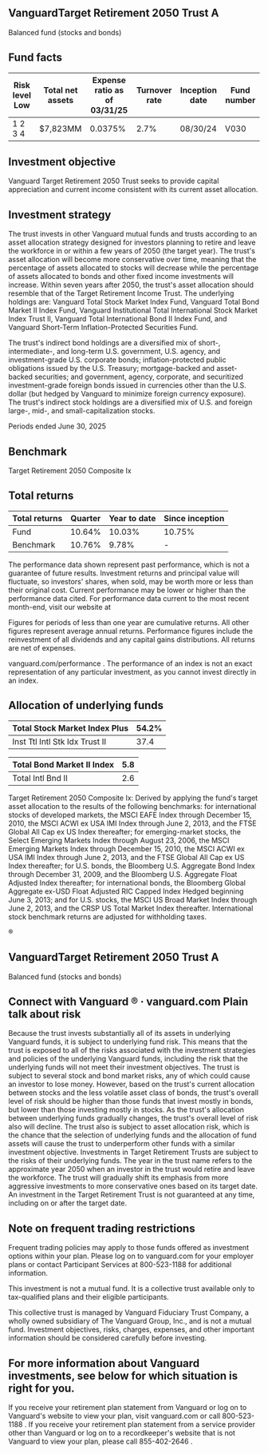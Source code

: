 ## VanguardTarget Retirement 2050 Trust A

Balanced fund (stocks and bonds)

## Fund facts

| Risk level Low   | Total net assets   | Expense ratio as of 03/31/25   | Turnover rate   | Inception date   | Fund number   |
|------------------|--------------------|--------------------------------|-----------------|------------------|---------------|
| 1 2 3 4          | $7,823MM           | 0.0375%                        | 2.7%            | 08/30/24         | V030          |

## Investment objective

Vanguard Target Retirement 2050 Trust seeks to provide capital appreciation and current income consistent with its current asset allocation.

## Investment strategy

The trust invests in other Vanguard mutual funds and trusts according to an asset allocation strategy designed for investors planning to retire and leave the workforce in or within a few years of 2050 (the target year). The trust's asset allocation will become more conservative over time, meaning that the percentage of assets allocated to stocks will decrease while the percentage of assets allocated to bonds and other fixed income investments will increase. Within seven years after 2050, the trust's asset allocation should resemble that of the Target Retirement Income Trust. The underlying holdings are: Vanguard Total Stock Market Index Fund, Vanguard Total Bond Market II Index Fund, Vanguard Institutional Total International Stock Market Index Trust II, Vanguard Total International Bond II Index Fund, and Vanguard Short-Term Inflation-Protected Securities Fund.

The trust's indirect bond holdings are a diversified mix of short-, intermediate-, and long-term U.S. government, U.S. agency, and investment-grade U.S. corporate bonds; inflation-protected public obligations issued by the U.S. Treasury; mortgage-backed and asset-backed securities; and government, agency, corporate, and securitized investment-grade foreign bonds issued in currencies other than the U.S. dollar (but hedged by Vanguard to minimize foreign currency exposure). The trust's indirect stock holdings are a diversified mix of U.S. and foreign large-, mid-, and small-capitalization stocks.

Periods ended June 30, 2025

## Benchmark

Target Retirement 2050 Composite Ix

## Total returns

| Total returns   | Quarter   | Year to date   | Since inception   |
|-----------------|-----------|----------------|-------------------|
| Fund            | 10.64%    | 10.03%         | 10.75%            |
| Benchmark       | 10.76%    | 9.78%          | -                 |

The performance data shown represent past performance, which is not a guarantee of future results. Investment returns and principal value will fluctuate, so investors' shares, when sold, may be worth more or less than their original cost. Current performance may be lower or higher than the performance data cited. For performance data current to the most recent month-end, visit our website at

Figures for periods of less than one year are cumulative returns. All other figures represent average annual returns. Performance figures include the reinvestment of all dividends and any capital gains distributions. All returns are net of expenses.

vanguard.com/performance  . The performance of an index is not an exact representation of any particular investment, as you cannot invest directly in an index.

## Allocation of underlying funds

| Total Stock Market Index Plus   |   54.2% |
|---------------------------------|---------|
| Inst Ttl Intl Stk Idx Trust II  |    37.4 |

<!-- image -->

| Total Bond Market II Index   |   5.8 |
|------------------------------|-------|
| Total Intl Bnd II            |   2.6 |

<!-- image -->

Target Retirement 2050 Composite Ix: Derived by applying the fund's target asset allocation to the results of the following benchmarks: for international stocks of developed markets, the MSCI EAFE Index through December 15, 2010, the MSCI ACWI ex USA IMI Index through June 2, 2013, and the FTSE Global All Cap ex US Index thereafter; for emerging-market stocks, the Select Emerging Markets Index through August 23, 2006, the MSCI Emerging Markets Index through December 15, 2010, the MSCI ACWI ex USA IMI Index through June 2, 2013, and the FTSE Global All Cap ex US Index thereafter; for U.S. bonds, the Bloomberg U.S. Aggregate Bond Index through December 31, 2009, and the Bloomberg U.S. Aggregate Float Adjusted Index thereafter; for international bonds, the Bloomberg Global Aggregate ex-USD Float Adjusted RIC Capped Index Hedged beginning June 3, 2013; and for U.S. stocks, the MSCI US Broad Market Index through June 2, 2013, and the CRSP US Total Market Index thereafter. International stock benchmark returns are adjusted for withholding taxes.

®

<!-- image -->

## VanguardTarget Retirement 2050 Trust A

Balanced fund (stocks and bonds)

## Connect with Vanguard   ® ·    vanguard.com Plain talk about risk

Because the trust invests substantially all of its assets in underlying Vanguard funds, it is subject to underlying fund risk. This means that the trust is exposed to all of the risks associated with the investment strategies and policies of the underlying Vanguard funds, including the risk that the underlying funds will not meet their investment objectives. The trust is subject to several stock and bond market risks, any of which could cause an investor to lose money. However, based on the trust's current allocation between stocks and the less volatile asset class of bonds, the trust's overall level of risk should be higher than those funds that invest mostly in bonds, but lower than those investing mostly in stocks. As the trust's allocation between underlying funds gradually changes, the trust's overall level of risk also will decline. The trust also is subject to asset allocation risk, which is the chance that the selection of underlying funds and the allocation of fund assets will cause the trust to underperform other funds with a similar investment objective. Investments in Target Retirement Trusts are subject to the risks of their underlying funds. The year in the trust name refers to the approximate year 2050 when an investor in the trust would retire and leave the workforce. The trust will gradually shift its emphasis from more aggressive investments to more conservative ones based on its target date. An investment in the Target Retirement Trust is not guaranteed at any time, including on or after the target date.

## Note on frequent trading restrictions

Frequent trading policies may apply to those funds offered as investment options within your plan. Please log on to   vanguard.com for your employer plans or contact Participant Services at 800-523-1188 for additional information.

This investment is not a mutual fund. It is a collective trust available only to tax-qualified plans and their eligible participants.

This collective trust is managed by Vanguard Fiduciary Trust Company, a wholly owned subsidiary of The Vanguard Group, Inc., and is not a mutual fund. Investment objectives, risks, charges, expenses, and other important information should be considered carefully before investing.

## For more information about Vanguard investments, see below for which situation is right for you.

If you receive your retirement plan statement from Vanguard or log on to Vanguard's website to view your plan, visit vanguard.com or call 800-523-1188 . If you receive your retirement plan statement from a service provider other than Vanguard or log on to a recordkeeper's website that is not Vanguard to view your plan, please call 855-402-2646 .